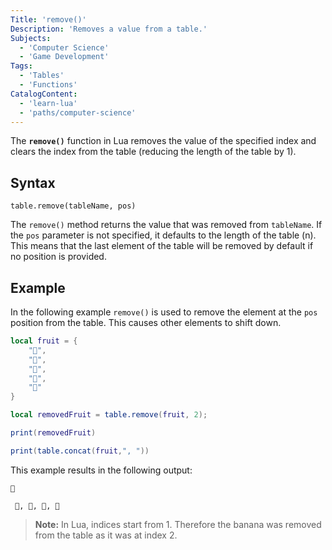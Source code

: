 ```yaml
---
Title: 'remove()'
Description: 'Removes a value from a table.'
Subjects:
  - 'Computer Science'
  - 'Game Development'
Tags:
  - 'Tables'
  - 'Functions'
CatalogContent:
  - 'learn-lua'
  - 'paths/computer-science'
---
```


The **`remove()`** function in Lua removes the value of the specified index and clears the index from the table (reducing the length of the table by 1).

## Syntax

```pseudo
table.remove(tableName, pos)

```

The `remove()` method returns the value that was removed from `tableName`. If the `pos` parameter is not specified, it defaults to the length of the table (n). This means that the last element of the table will be removed by default if no position is provided.

## Example

In the following example `remove()` is used to remove the element at the `pos` position from the table. This causes other elements to shift down.

```lua
local fruit = {
    "🍎",
    "🍌",
    "🍇",
    "🍓",
    "🍉"
}

local removedFruit = table.remove(fruit, 2);

print(removedFruit)

print(table.concat(fruit,", "))
```

This example results in the following output:

```shell
🍌

 🍎, 🍇, 🍓, 🍉
```

> **Note:** In Lua, indices start from 1. Therefore the banana was removed from the table as it was at index 2.
